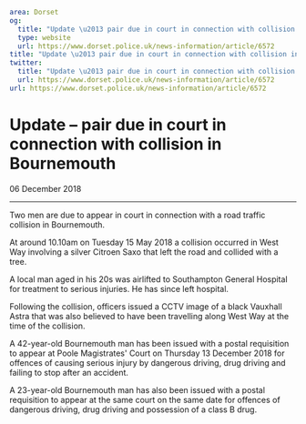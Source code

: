 ```yaml
area: Dorset
og:
  title: "Update \u2013 pair due in court in connection with collision in Bournemouth"
  type: website
  url: https://www.dorset.police.uk/news-information/article/6572
title: "Update \u2013 pair due in court in connection with collision in Bournemouth |"
twitter:
  title: "Update \u2013 pair due in court in connection with collision in Bournemouth"
  url: https://www.dorset.police.uk/news-information/article/6572
url: https://www.dorset.police.uk/news-information/article/6572
```

# Update – pair due in court in connection with collision in Bournemouth

06 December 2018

* * *

Two men are due to appear in court in connection with a road traffic collision in Bournemouth.

At around 10.10am on Tuesday 15 May 2018 a collision occurred in West Way involving a silver Citroen Saxo that left the road and collided with a tree.

A local man aged in his 20s was airlifted to Southampton General Hospital for treatment to serious injuries. He has since left hospital.

Following the collision, officers issued a CCTV image of a black Vauxhall Astra that was also believed to have been travelling along West Way at the time of the collision.

A 42-year-old Bournemouth man has been issued with a postal requisition to appear at Poole Magistrates' Court on Thursday 13 December 2018 for offences of causing serious injury by dangerous driving, drug driving and failing to stop after an accident.

A 23-year-old Bournemouth man has also been issued with a postal requisition to appear at the same court on the same date for offences of dangerous driving, drug driving and possession of a class B drug.
